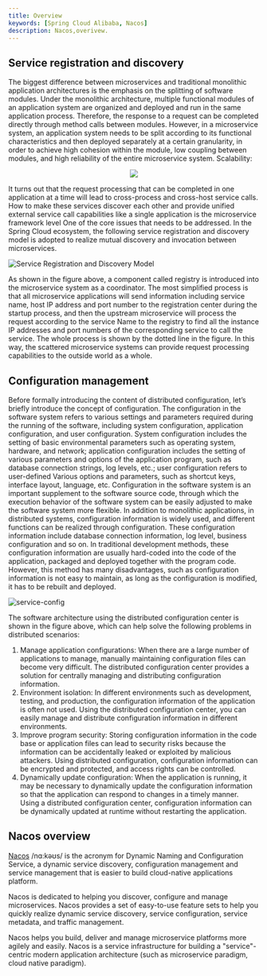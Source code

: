 ```yaml
---
title: Overview
keywords: [Spring Cloud Alibaba, Nacos]
description: Nacos,overivew.
---
```


## Service registration and discovery

The biggest difference between microservices and traditional monolithic application architectures is the emphasis on the splitting of software modules. Under the monolithic architecture, multiple functional modules of an application system are organized and deployed and run in the same application process. Therefore, the response to a request can be completed directly through method calls between modules. However, in a microservice system, an application system needs to be split according to its functional characteristics and then deployed separately at a certain granularity, in order to achieve high cohesion within the module, low coupling between modules, and high reliability of the entire microservice system. Scalability:

<p align="center">
<img src="https://sca-storage.oss-cn-hangzhou.aliyuncs.com/website/docs/zh/nacos/service-register-discovery.png"/>
</p>

It turns out that the request processing that can be completed in one application at a time will lead to cross-process and cross-host service calls. How to make these services discover each other and provide unified external service call capabilities like a single application is the microservice framework level One of the core issues that needs to be addressed.
In the Spring Cloud ecosystem, the following service registration and discovery model is adopted to realize mutual discovery and invocation between microservices.

![Service Registration and Discovery Model](https://sca-storage.oss-cn-hangzhou.aliyuncs.com/website/docs/en/nacos-register-center-en.png)

As shown in the figure above, a component called registry is introduced into the microservice system as a coordinator. The most simplified process is that all microservice applications will send information including service name, host IP address and port number to the registration center during the startup process, and then the upstream microservice will process the request according to the service Name to the registry to find all the instance IP addresses and port numbers of the corresponding service to call the service. The whole process is shown by the dotted line in the figure. In this way, the scattered microservice systems can provide request processing capabilities to the outside world as a whole.

## Configuration management

Before formally introducing the content of distributed configuration, let’s briefly introduce the concept of configuration. The configuration in the software system refers to various settings and parameters required during the running of the software, including system configuration, application configuration, and user configuration. System configuration includes the setting of basic environmental parameters such as operating system, hardware, and network; application configuration includes the setting of various parameters and options of the application program, such as database connection strings, log levels, etc.; user configuration refers to user-defined Various options and parameters, such as shortcut keys, interface layout, language, etc. Configuration in the software system is an important supplement to the software source code, through which the execution behavior of the software system can be easily adjusted to make the software system more flexible.
In addition to monolithic applications, in distributed systems, configuration information is widely used, and different functions can be realized through configuration. These configuration information include database connection information, log level, business configuration and so on. In traditional development methods, these configuration information are usually hard-coded into the code of the application, packaged and deployed together with the program code. However, this method has many disadvantages, such as configuration information is not easy to maintain, as long as the configuration is modified, it has to be rebuilt and deployed.

![service-config](https://sca-storage.oss-cn-hangzhou.aliyuncs.com/website/docs/en/nacos-service-configuration-center-en.png)

The software architecture using the distributed configuration center is shown in the figure above, which can help solve the following problems in distributed scenarios:

1. Manage application configurations: When there are a large number of applications to manage, manually maintaining configuration files can become very difficult. The distributed configuration center provides a solution for centrally managing and distributing configuration information.
2. Environment isolation: In different environments such as development, testing, and production, the configuration information of the application is often not used. Using the distributed configuration center, you can easily manage and distribute configuration information in different environments.
3. Improve program security: Storing configuration information in the code base or application files can lead to security risks because the information can be accidentally leaked or exploited by malicious attackers. Using distributed configuration, configuration information can be encrypted and protected, and access rights can be controlled.
4. Dynamically update configuration: When the application is running, it may be necessary to dynamically update the configuration information so that the application can respond to changes in a timely manner. Using a distributed configuration center, configuration information can be dynamically updated at runtime without restarting the application.

## Nacos overview

[Nacos](https://nacos.io/zh-cn/) /nɑ:kəʊs/ is the acronym for Dynamic Naming and Configuration Service, a dynamic service discovery, configuration management and service management that is easier to build cloud-native applications platform.

Nacos is dedicated to helping you discover, configure and manage microservices. Nacos provides a set of easy-to-use feature sets to help you quickly realize dynamic service discovery, service configuration, service metadata, and traffic management.

Nacos helps you build, deliver and manage microservice platforms more agilely and easily. Nacos is a service infrastructure for building a "service"-centric modern application architecture (such as microservice paradigm, cloud native paradigm).
